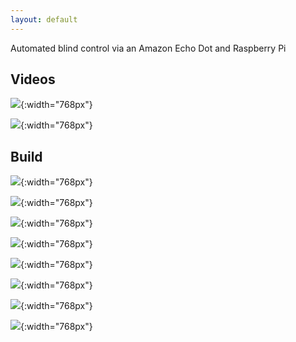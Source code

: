 ```yaml
---
layout: default
---
```


Automated blind control via an Amazon Echo Dot and Raspberry Pi

## [](#header-2)Videos

[![](images/opening_video.png)](https://www.youtube.com/watch?v=Tw-ZOflzcSQ){:width="768px"}

[![](images/closing_video.png)](https://www.youtube.com/watch?v=yLr2ESYjLDU){:width="768px"}

## [](#header-2)Build

![](images/IMG_1634_1024x768.jpeg){:width="768px"}

![](images/IMG_1635_1024x768.jpeg){:width="768px"}

![](images/IMG_1638_1024x768.jpeg){:width="768px"}

![](images/IMG_1639_1024x768.jpeg){:width="768px"}

![](images/IMG_1641_1024x768.jpeg){:width="768px"}

![](images/IMG_1642_1024x768.jpeg){:width="768px"}

![](images/IMG_1643_1024x768.jpeg){:width="768px"}

![](images/IMG_1644_1024x768.jpeg){:width="768px"}

